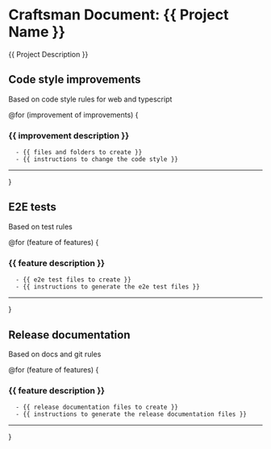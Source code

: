 # Craftsman Document: {{ Project Name }}

{{ Project Description }}

## Code style improvements

Based on code style rules for web and typescript

@for (improvement of improvements) {

### {{ improvement description }}

```text
  - {{ files and folders to create }}
  - {{ instructions to change the code style }}
```

---

}

## E2E tests

Based on test rules

@for (feature of features) {

### {{ feature description }}

```text
  - {{ e2e test files to create }}
  - {{ instructions to generate the e2e test files }}
```

---

}

## Release documentation

Based on docs and git rules

@for (feature of features) {

### {{ feature description }}

```text
  - {{ release documentation files to create }}
  - {{ instructions to generate the release documentation files }}
```

---

}
